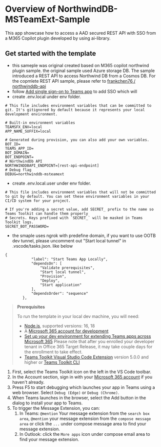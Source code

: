 # Overview of NorthwindDB-MSTeamExt-Sample

This app showcase how to access a AAD secured REST API with SSO from a M365 Copilot plugin developed by using ai-library. 

## Get started with the template
* this sameple was original created based on M365 copilot northwind plugin sample. the original sample used Azure storage DB. The sample introduced a REST API to access Northwind DB from a Cosmos DB. For the copmlete REST API sample, please refer to [frankchen76 / northwinddb-api](https://github.com/frankchen76/northwinddb-api)
* follow [Add single sign-on to Teams app](https://learn.microsoft.com/en-us/microsoftteams/platform/toolkit/add-single-sign-on?tabs=typescript%2F%3Ffrom%3Dteamstoolkit&pivots=visual-studio-code-v5) to add SSO which will 
* create .env.local under env folder. 
```
# This file includes environment variables that can be committed to git. It's gitignored by default because it represents your local development environment.

# Built-in environment variables
TEAMSFX_ENV=local
APP_NAME_SUFFIX=local

# Generated during provision, you can also add your own variables.
BOT_ID=
TEAMS_APP_ID=
BOT_DOMAIN=
BOT_ENDPOINT=
# NorthwindDb API
NORTHWINDDBAPI_ENDPOINT=[rest-api-endpoint]
# Debug flag
DEBUG=northwinddb-msteamext
```
* create .env.local.user under env folder. 
```
# This file includes environment variables that will not be committed to git by default. You can set these environment variables in your CI/CD system for your project.

# If you're adding a secret value, add SECRET_ prefix to the name so Teams Toolkit can handle them properly
# Secrets. Keys prefixed with `SECRET_` will be masked in Teams Toolkit logs.
SECRET_BOT_PASSWORD=
```
* the smaple uses ngrok with predefine domain, if you want to use OOTB dev tunnel, please uncomment out "Start local tunnel" in .vscode/tasks.json. like below
```
{
            "label": "Start Teams App Locally",
            "dependsOn": [
                "Validate prerequisites",
                "Start local tunnel",
                "Provision",
                "Deploy",
                "Start application"
            ],
            "dependsOrder": "sequence"
        },
```

> **Prerequisites**
>
> To run the template in your local dev machine, you will need:
>
> - [Node.js](https://nodejs.org/), supported versions: 16, 18
> - A [Microsoft 365 account for development](https://docs.microsoft.com/microsoftteams/platform/toolkit/accounts)
> - [Set up your dev environment for extending Teams apps across Microsoft 365](https://aka.ms/teamsfx-m365-apps-prerequisites)
> Please note that after you enrolled your developer tenant in Office 365 Target Release, it may take couple days for the enrollment to take effect.
> - [Teams Toolkit Visual Studio Code Extension](https://aka.ms/teams-toolkit) version 5.0.0 and higher or [Teams Toolkit CLI](https://aka.ms/teamsfx-cli)

1. First, select the Teams Toolkit icon on the left in the VS Code toolbar.
2. In the Account section, sign in with your [Microsoft 365 account](https://docs.microsoft.com/microsoftteams/platform/toolkit/accounts) if you haven't already.
3. Press F5 to start debugging which launches your app in Teams using a web browser. Select `Debug (Edge)` or `Debug (Chrome)`.
4. When Teams launches in the browser, select the Add button in the dialog to install your app to Teams.
5. To trigger the Message Extension, you can:
   1. In Teams: `@mention` Your message extension from the `search box area`, `@mention` your message extension from the `compose message area` or click the `...` under compose message area to find your message extension.
   2. In Outlook: click the `More apps` icon under compose email area to find your message extension.

